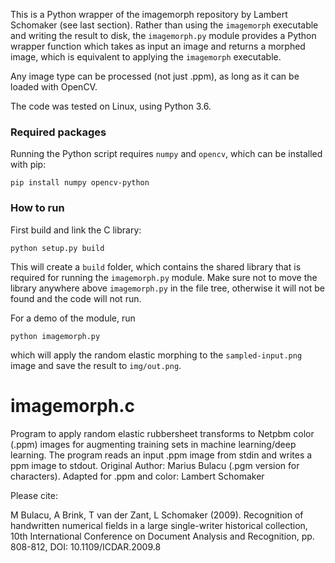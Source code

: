 This is a Python wrapper of the imagemorph repository by Lambert Schomaker
(see last section). Rather than using the `imagemorph` executable and writing the
result to disk, the `imagemorph.py` module provides a Python wrapper function
which takes as input an image and returns a morphed image, which is
equivalent to applying the `imagemorph` executable.

Any image type can be processed (not just .ppm), as long as it can be
loaded with OpenCV.

The code was tested on Linux, using Python 3.6.

### Required packages

Running the Python script requires `numpy` and `opencv`, which can be installed
with pip:

```
pip install numpy opencv-python
```

### How to run

First build and link the C library:

```
python setup.py build
```

This will create a `build` folder, which contains the shared library that is
required for running the `imagemorph.py` module. Make sure not to move the
library anywhere above `imagemorph.py` in the file tree, otherwise it will not
be found and the code will not run. 

For a demo of the module, run

```
python imagemorph.py
```

which will apply the random elastic morphing to the `sampled-input.png` image
and save the result to `img/out.png`.


# imagemorph.c
Program to apply random elastic rubbersheet  transforms to Netpbm color (.ppm) images for  augmenting training sets in machine learning/deep learning.  The program reads an input .ppm image from stdin and writes a ppm image to stdout.  Original Author: Marius Bulacu (.pgm version for characters). Adapted for .ppm and color: Lambert Schomaker

Please cite:

M Bulacu, A Brink, T van der Zant, L Schomaker (2009).
Recognition of handwritten numerical fields in a 
large single-writer historical collection,
10th International Conference on Document Analysis and Recognition, 
pp. 808-812, DOI: 10.1109/ICDAR.2009.8 
